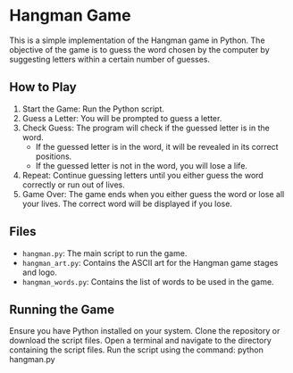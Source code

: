 # Hangman Game

This is a simple implementation of the Hangman game in Python. The objective of the game is to guess the word chosen by the computer by suggesting letters within a certain number of guesses.

## How to Play

1. Start the Game: Run the Python script.
2. Guess a Letter: You will be prompted to guess a letter.
3. Check Guess: The program will check if the guessed letter is in the word.
   - If the guessed letter is in the word, it will be revealed in its correct positions.
   - If the guessed letter is not in the word, you will lose a life.
4. Repeat: Continue guessing letters until you either guess the word correctly or run out of lives.
5. Game Over: The game ends when you either guess the word or lose all your lives. The correct word will be displayed if you lose.

## Files

- `hangman.py`: The main script to run the game.
- `hangman_art.py`: Contains the ASCII art for the Hangman game stages and logo.
- `hangman_words.py`: Contains the list of words to be used in the game.

## Running the Game

Ensure you have Python installed on your system.
Clone the repository or download the script files.
Open a terminal and navigate to the directory containing the script files.
Run the script using the command: python hangman.py
